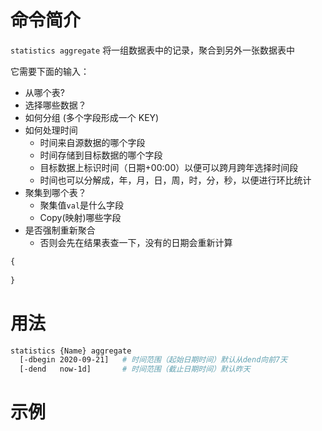 命令简介
======= 

`statistics aggregate` 将一组数据表中的记录，聚合到另外一张数据表中

它需要下面的输入：

- 从哪个表?
- 选择哪些数据？
- 如何分组 (多个字段形成一个 KEY)
- 如何处理时间
  - 时间来自源数据的哪个字段
  - 时间存储到目标数据的哪个字段
  - 目标数据上标识时间（日期+00:00）以便可以跨月跨年选择时间段
  - 时间也可以分解成，年，月，日，周，时，分，秒，以便进行环比统计
- 聚集到哪个表？
  + 聚集值`val`是什么字段 
  + Copy(映射)哪些字段
- 是否强制重新聚合
  + 否则会先在结果表查一下，没有的日期会重新计算

```js
{
  
}
```


用法
=======

```bash
statistics {Name} aggregate
  [-dbegin 2020-09-21]   # 时间范围（起始日期时间）默认从dend向前7天
  [-dend   now-1d]       # 时间范围（截止日期时间）默认昨天
```

示例
=======

```bash

```